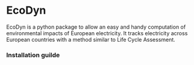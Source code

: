 # EcoDyn

EcoDyn is a python package to allow an easy and handy computation of environmental impacts of European electricity. It tracks electricity across European countries with a method similar to Life Cycle Assessment.



### Installation guilde


